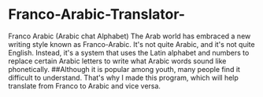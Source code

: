 # Franco-Arabic-Translator-
Franco Arabic (Arabic chat Alphabet) The Arab world has embraced a new writing style known as Franco-Arabic. It's not quite Arabic, and it's not quite English.  Instead, it's a system that uses the Latin alphabet and numbers to replace certain Arabic letters to write what Arabic words sound like phonetically.
##Although it is popular among youth, many people find it difficult to understand. That's why I made this program, which will help translate from Franco to Arabic and vice versa.
